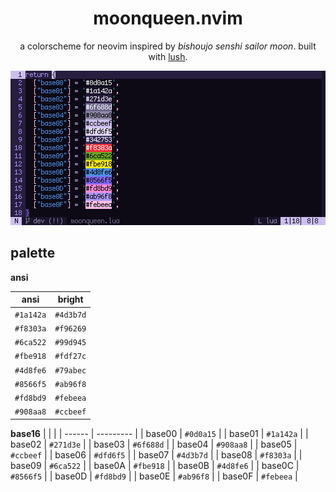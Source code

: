 <div align="center">

# moonqueen.nvim

a colorscheme for neovim inspired by *bishoujo senshi sailor moon*. built with [lush](https://github.com/rktjmp/lush.nvim/).

<img src="assets/grim.png" alt="in the name of the moon">

</div>

<a name="palette"></a>
## palette

**ansi**

| ansi      | bright    |
| --------- | ----------|
| `#1a142a` | `#4d3b7d` |
| `#f8303a` | `#f96269` |
| `#6ca522` | `#99d945` |
| `#fbe918` | `#fdf27c` |
| `#4d8fe6` | `#79abec` |
| `#8566f5` | `#ab96f8` |
| `#fd8bd9` | `#febeea` |
| `#908aa8` | `#ccbeef` |

**base16**
|        |           |
| ------ | --------- |
| base00 | `#0d0a15` |
| base01 | `#1a142a` |
| base02 | `#271d3e` |
| base03 | `#6f688d` |
| base04 | `#908aa8` |
| base05 | `#ccbeef` |
| base06 | `#dfd6f5` |
| base07 | `#4d3b7d` |
| base08 | `#f8303a` |
| base09 | `#6ca522` |
| base0A | `#fbe918` |
| base0B | `#4d8fe6` |
| base0C | `#8566f5` |
| base0D | `#fd8bd9` |
| base0E | `#ab96f8` |
| base0F | `#febeea` |

